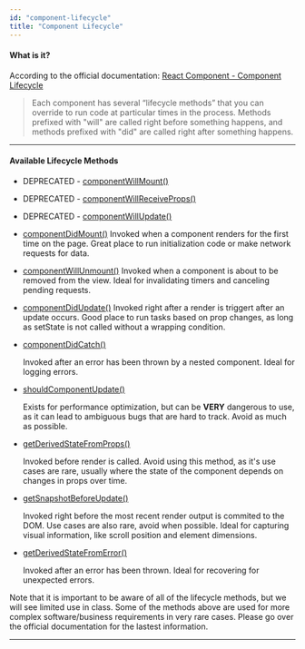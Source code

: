 ```yaml
---
id: "component-lifecycle"
title: "Component Lifecycle"
---
```


#### What is it?

According to the official documentation: [React Component - Component Lifecycle](https://reactjs.org/docs/react-component.html#the-component-lifecycle)

> Each component has several “lifecycle methods” that you can override to run code at particular times in the process. Methods prefixed with "will" are called right before something happens, and methods prefixed with "did" are called right after something happens.

---

#### Available Lifecycle Methods

- DEPRECATED - [componentWillMount()](https://reactjs.org/docs/react-component.html#componentwillmount)

- DEPRECATED - [componentWillReceiveProps()](https://reactjs.org/docs/react-component.html#componentwillreceiveprops)

- DEPRECATED - [componentWillUpdate()](https://reactjs.org/docs/react-component.html#componentwillupdate)

- [componentDidMount()](https://reactjs.org/docs/react-component.html#componentdidmount)
  Invoked when a component renders for the first time on the page. Great place to run initialization code or make network requests for data.

- [componentWillUnmount()](https://reactjs.org/docs/react-component.html#componentwillunmount)
  Invoked when a component is about to be removed from the view. Ideal for invalidating timers and canceling pending requests.

- [componentDidUpdate()](https://reactjs.org/docs/react-component.html#componentdidupdate)
  Invoked right after a render is triggert after an update occurs. Good place to run tasks based on prop changes, as long as setState is not called without a wrapping condition.

- [componentDidCatch()](https://reactjs.org/docs/react-component.html#componentdidcatch)

  Invoked after an error has been thrown by a nested component. Ideal for logging errors.

- [shouldComponentUpdate()](https://reactjs.org/docs/react-component.html#shouldcomponentupdate)

  Exists for performance optimization, but can be **VERY** dangerous to use, as it can lead to ambiguous bugs that are hard to track. Avoid as much as possible.

- [getDerivedStateFromProps()](https://reactjs.org/blog/2018/03/27/update-on-async-rendering.html#new-lifecycle-getderivedstatefromprops)

  Invoked before render is called. Avoid using this method, as it's use cases are rare, usually where the state of the component depends on changes in props over time.

- [getSnapshotBeforeUpdate()](https://reactjs.org/blog/2018/03/27/update-on-async-rendering.html#new-lifecycle-getsnapshotbeforeupdate)

  Invoked right before the most recent render output is commited to the DOM. Use cases are also rare, avoid when possible. Ideal for capturing visual information, like scroll position and element dimensions.

- [getDerivedStateFromError()](https://reactjs.org/docs/react-component.html#static-getderivedstatefromerror)

  Invoked after an error has been thrown. Ideal for recovering for unexpected errors.

Note that it is important to be aware of all of the lifecycle methods, but we will see limited use in class. Some of the methods above are used for more complex software/business requirements in very rare cases. Please go over the official documentation for the lastest information.

---

